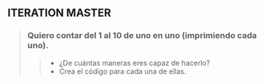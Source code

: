 ## ITERATION MASTER

> ### Quiero contar del 1 al 10 de uno en uno (imprimiendo cada uno).
>> - ¿De cuántas maneras eres capaz de hacerlo?
>> - Crea el código para cada una de ellas.